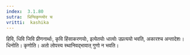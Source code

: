 ```yaml
---
index:  3.1.80
sutra:  धिन्विकृण्व्योर च
vritti:  kashika 
---
```


हिवि, धिवि जिवि प्रीणनार्थाः, कृवि हिंसाकरणयोः, इत्येतयोः धात्वोः उप्रत्ययो भवति, अकारश्च अन्तादेशः। धिनोति। कृणोति। अतो लोपस्य स्थानिवद्भावात् गुणो न भवति।

